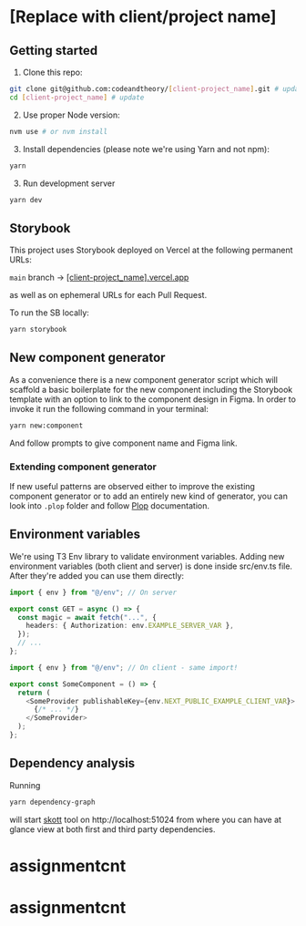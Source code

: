 # [Replace with client/project name]

## Getting started

1. Clone this repo:

```sh
git clone git@github.com:codeandtheory/[client-project_name].git # update with the repo URL
cd [client-project_name] # update
```

2. Use proper Node version:

```sh
nvm use # or nvm install
```

3. Install dependencies (please note we're using Yarn and not npm):

```sh
yarn
```

3. Run development server

```sh
yarn dev
```

## Storybook

This project uses Storybook deployed on Vercel at the following permanent URLs:

<!-- Optionally add other branches/environments -->

`main` branch -> [[client-project_name].vercel.app](https://[client-project_name].vercel.app) <br/>

as well as on ephemeral URLs for each Pull Request.

To run the SB locally:

```sh
yarn storybook
```

## New component generator

As a convenience there is a new component generator script which will scaffold a basic boilerplate for the new component including the Storybook template with an option to link to the component design in Figma. In order to invoke it run the following command in your terminal:

```sh
yarn new:component
```

And follow prompts to give component name and Figma link.

### Extending component generator

If new useful patterns are observed either to improve the existing component generator or to add an entirely new kind of generator, you can look into `.plop` folder and follow [Plop](https://plopjs.com/) documentation.

## Environment variables

We're using T3 Env library to validate environment variables. Adding new environment variables (both client and server) is done inside src/env.ts file. After they're added you can use them directly:

```ts
import { env } from "@/env"; // On server

export const GET = async () => {
  const magic = await fetch("...", {
    headers: { Authorization: env.EXAMPLE_SERVER_VAR },
  });
  // ...
};
```

```ts
import { env } from "@/env"; // On client - same import!

export const SomeComponent = () => {
  return (
    <SomeProvider publishableKey={env.NEXT_PUBLIC_EXAMPLE_CLIENT_VAR}>
      {/* ... */}
    </SomeProvider>
  );
};
```

## Dependency analysis

Running

```sh
yarn dependency-graph
```

will start [skott](https://github.com/antoine-coulon/skott) tool on http://localhost:51024 from where you can have at glance view at both first and third party dependencies.
# assignmentcnt
# assignmentcnt

